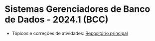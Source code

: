 # Sistemas Gerenciadores de Banco de Dados - 2024.1 (BCC)
* Tópicos e correções de atividades: [Repositório principal](https://github.com/plinioleitao/sgbd-2024-1-bcc)
